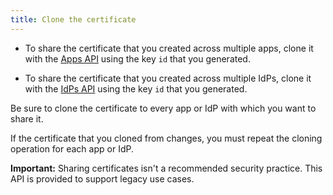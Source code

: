 ```yaml
---
title: Clone the certificate
---
```


* To share the certificate that you created across multiple apps, clone it with the
[Apps API](/docs/reference/api/apps/#clone-application-key-credential) using the key `id` that you generated.

* To share the certificate that you created across multiple IdPs, clone it with the [IdPs API](#top) using the key `id` that you generated.

Be sure to clone the certificate to every app or IdP with which you want to share it.

If the certificate that you cloned from changes, you must repeat the cloning operation for each app or IdP.

**Important:** Sharing certificates isn't a recommended security practice. This API is provided to support legacy use cases.

<NextSectionLink/>
